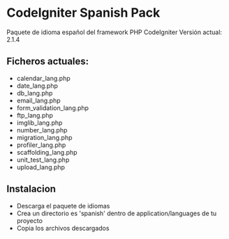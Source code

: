 # CodeIgniter Spanish Pack
Paquete de idioma español del framework PHP CodeIgniter
Versión actual: 2.1.4

## Ficheros actuales:
* calendar_lang.php
* date_lang.php
* db_lang.php
* email_lang.php
* form_validation_lang.php
* ftp_lang.php
* imglib_lang.php
* number_lang.php
* migration_lang.php
* profiler_lang.php
* scaffolding_lang.php
* unit_test_lang.php
* upload_lang.php

## Instalacion
* Descarga el paquete de idiomas
* Crea un directorio es 'spanish' dentro de application/languages de tu proyecto
* Copia los archivos descargados
